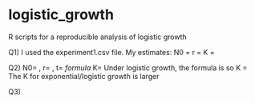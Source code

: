 # logistic_growth
R scripts for a reproducible analysis of logistic growth

Q1) I used the experiment1.csv file. 
My estimates:
N0 = 
r =
K = 

Q2) N0= , r= , t= 
*formula*
K= 
Under logistic growth, the formula is   so K = 
The K for exponential/logistic growth is larger

Q3) 
